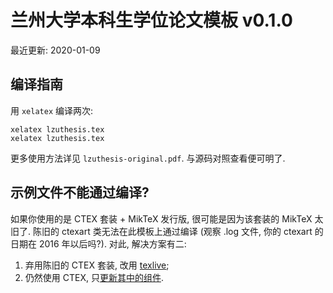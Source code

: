 # 兰州大学本科生学位论文模板 v0.1.0

最近更新: 2020-01-09

## 编译指南

用 `xelatex` 编译两次:

```
xelatex lzuthesis.tex
xelatex lzuthesis.tex
```

更多使用方法详见 `lzuthesis-original.pdf`. 与源码对照查看便可明了.

## 示例文件不能通过编译?

如果你使用的是 CTEX 套装 + MikTeX 发行版, 很可能是因为该套装的 MikTeX 太旧了. 陈旧的 ctexart 类无法在此模板上通过编译 (观察 .log 文件, 你的 ctexart 的日期在 2016 年以后吗?). 对此, 解决方案有二:

1. 弃用陈旧的 CTEX 套装, 改用 [texlive](https://mirrors.tuna.tsinghua.edu.cn/CTAN/systems/texlive/tlnet/);
1. 仍然使用 CTEX, 只[更新其中的组件](https://zhuanlan.zhihu.com/p/47420690).
